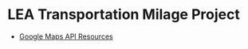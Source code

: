 # LEA Transportation Milage Project
- [Google Maps API Resources](https://github.com/googlemaps/google-maps-services-python)
